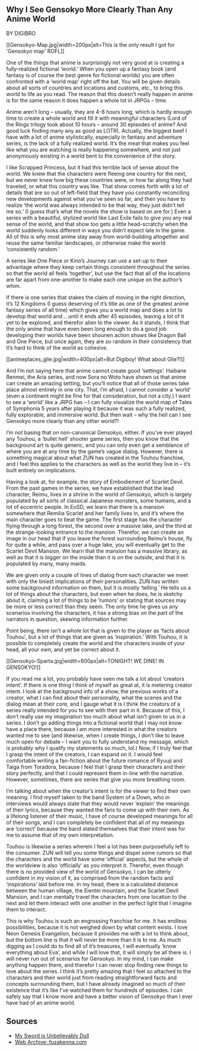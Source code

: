## Why I See Gensokyo More Clearly Than Any Anime World

BY DIGIBRO


[[Gensokyo-Map.jpg|width=200px|alt=This is the only result I got for 'Gensokyo map' ROFL]]

One of the things that anime is surprisingly not very good at is creating a fully-realized fictional ‘world.’ When you open up a fantasy book (and fantasy is of course the best genre for fictional worlds) you are often confronted with a ‘world map’ right off the bat. You will be given details about all sorts of countries and locations and customs, etc., to bring this world to life as you read. The reason that this doesn’t really happen in anime is for the same reason it does happen a whole lot in JRPGs – time.


Anime aren’t long – usually, they are 4-8 hours long, which is hardly enough time to create a whole world and fill it with meaningful characters (Lord of the Rings trilogy took about 10 hours – around 30 episodes of anime? And good luck finding many any as good as LOTR). Actually, the biggest beef I have with a lot of anime stylistically, especially in fantasy and adventure series, is the lack of a fully realized world. It’s the meat that makes you feel like what you are watching is really happening somewhere, and not just anonymously existing in a world bent to the convenience of the story.

I like Scrapped Princess, but it had this terrible lack of sense about the world. We knew that the characters were fleeing one country for the next, but we never knew how big these countries were, or how far along they had traveled, or what this country was like. That show comes forth with a lot of details that are so out of left-field that they have you constantly reconciling new developments against what you’ve seen so far, and then you have to realize ‘the world was always intended to be that way, they just didn’t tell me so.’ (I guess that’s what the novels the show is based on are for.) Even a series with a beautiful, stylized world like Last Exile fails to give you any real sense of the world, and that show too gets a little head-scratchy when the world suddenly looks different in ways you didn’t expect late in the game. All of this is why most anime stay away from world-building altogether and reuse the same familiar landscapes, or otherwise make the world ‘consistently random.’

A series like One Piece or Kino’s Journey can use a set-up to their advantage where they keep certain things consistent throughout the series so that the world all feels ‘together’, but use the fact that all of the locations are far apart from one-another to make each one unique on the author’s whim.

If there is one series that stakes the claim of moving in the right direction, it’s 12 Kingdoms (I guess deserving of it’s title as one of the greatest anime fantasy series of all time) which gives you a world map and does a lot to develop that world and… until it ends after 45 episodes, leaving a lot of it yet to be explored, and therefor alien to the viewer. As it stands, I think that the only anime that have even been long enough to do a good job developing their worlds have been shounen action shows like Dragon Ball and One Piece, but once again, they are so random in their consistency that it’s hard to think of the world as cohesive.

[[animeplaces_glie.jpg|width=400px|alt=But Digiboy! What about Glie?!]]

And I’m not saying here that anime cannot create good ‘settings’. Haibane Renmei, the Aria series, and now Sora no Woto have shown us that anime can create an amazing setting, but you’ll notice that all of those series take place almost entirely in one city. That, I’m afraid, I cannot consider a ‘world’ (even a continent might be fine for that consideration, but not a city.) I want to see a ‘world’ like a JRPG has – I can fully visualize the world map of Tales of Symphonia 5 years after playing it because it was such a fully realized, fully explorable, and immersive world. But then wait – why the hell can I see Gensokyo more clearly than any other world?!

I’m not basing that on non-canonical Gensokyo, either. If you’ve ever played any Touhou, a ‘bullet hell’ shooter game series, then you know that the background art is quite generic, and you can only even get a semblance of where you are at any time by the game’s vague dialog. However, there is something magical about what ZUN has created in the Touhou franchise, and I feel this applies to the characters as well as the world they live in – it’s built entirely on implications.

Having a look at, for example, the story of Embodiement of Scarlet Devil. From the past games in the series, we have established that the lead character, Reimu, lives in a shrine in the world of Gensokyo, which is largely populated by all sorts of classical Japanese monsters, some humans, and a lot of eccentric people. In EoSD, we learn that there is a mansion somewhere that Remilia Scarlet and her family lives in, and it’s where the main character goes to beat the game. The first stage has the character flying through a long forest, the second over a massive lake, and the third at the strange-looking entrance to the mansion. Therefor, we can create an image in our head that if you leave the forest surrounding Reimu’s house, fly for quite a while, and pass over a huge lake, you will eventually get to the Scarlet Devil Mansion. We learn that the mansion has a massive library, as well as that it is bigger on the inside than it is on the outside, and that it is populated by many, many maids.

We are given only a couple of lines of dialog from each character we meet with only the tiniest implications of their personalities. ZUN has written some background information on them, but it is mostly ‘telling.’ He tells us a lot of things about the characters, but even when he does, he is sketchy about it, claiming a lot of things to be ‘rumors’ or stating that sources may be more or less correct than they seem. The only time he gives us any scenarios involving the characters, it has a strong bias on the part of the narrators in question, skewing information further.

Point being, there isn’t a whole lot that is given to the player as ‘facts about Touhou’, but a lot of things that are given as ‘inspiration.’ With Touhou, it is possible to completely create the world and the characters inside of your head, all your own, and yet be correct about it.

[[Gensokyo-Sparta.jpg|width=600px|alt=TONIGHT! WE DINE! IN GENSOKYO!]]

If you read me a lot, you probably have seen me talk a lot about ‘creators intent’. If there is one thing I think of myself as great at, it is metering creator intent. I look at the background info of a show, the previous works of a creator, what I can find about their personality, what the scenes and the dialog mean at their core, and I gauge what it is I think the creators of a series really intended for you to see with their part in it. Because of this, I don’t really use my imagination too much about what isn’t given to us in a series. I don’t go adding things into a fictional world that I may not know have a place there, because I am more interested in what the creators wanted me to see (and likewise, when I create things, I don’t like to leave much open for debate – I want you to fully understand my message, which is probably why I qualify my statements so much, lol.) Now, if I truly feel that I grasp the intent of the creators, I can expand on it. I would feel comfortable writing a fan-fiction about the future romance of Ryuuji and Taiga from Toradora, because I feel that I grasp their characters and their story perfectly, and that I could represent them in-line with the narrative. However, sometimes, there are series that give you more breathing room.

I’m talking about when the creator’s intent is for the viewer to find their own meaning. I find myself taken to the band System of a Down, who in interviews would always state that they would never ‘explain’ the meanings of their lyrics, because they wanted the fans to come up with their own. As a lifelong listener of their music, I have of course developed meanings for all of their songs, and I can completely be confident that all of my meanings are ‘correct’ because the band stated themselves that their intent was for me to assume that of my own interpretation.

Touhou is likewise a series wherein I feel a lot has been purposefully left to the consumer. ZUN will tell you some things and dispel some rumors so that the characters and the world have some ‘official’ aspects, but the whole of the worldview is also ‘officially’ as you interpret it. Therefor, even though there is no provided view of the world of Gensokyo, I can be utterly confident in my vision of it, as comprised from the random facts and ‘inspirations’ laid before me. In my head, there is a calculated distance between the human village, the Eientei mountain, and the Scarlet Devil Mansion, and I can mentally travel the characters from one location to the next and let them interact with one another in the perfect light that I imagine them to interact.

This is why Touhou is such an engrossing franchise for me. It has endless possibilities, because it is not weighed down by what content exists. I love Neon Genesis Evangelion, because it provides me with a lot to think about, but the bottom line is that it will never be more than it is to me. As much digging as I could do to find all of it’s treasures, I will eventually ‘know everything about Eva’, and while I will love that, it will simply be all there is. I will never run out of scenarios for Gensokyo. In my mind, I can make anything happen there, and therefor I can never stop finding new things to love about the series. I think it’s pretty amazing that I feel so attached to the characters and their world just from reading straightforward facts and concepts surrounding them, but I have already imagined so much of their existence that it’s like I’ve watched them for hundreds of episodes. I can safely say that I know more and have a better vision of Gensokyo than I ever have had of an anime world.

## Sources

* [My Sword is Unbelievably Dull](http://myswordisunbelievablydull.wordpress.com/2010/02/24/why-i-see-gensokyo-more-clearly-than-any-anime-world/)
* [Web Archive: fuzakenna.com](http://web.archive.org/web/20100720150947/http://fuzakenna.com/2010/02/24/why-i-see-gensokyo-more-clearly-than-any-anime-world/)